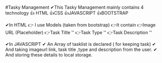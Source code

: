 #Tasky Management
✔This Tasky Management mainly contains 4 technology
👍 HTML
👍CSS
👍JAVASCRIPT
👍BOOTSTRAP

✔In HTML
👉 I use Models (taken from bootstrap)
    👉It contain
        👉Image URL (Placeholder)
        👉Task Title     ''
        👉Task Type      '' 
        👉Task Description ''

✔In JAVASCRIPT
    ✔ An Array of tasklist is declared ( for keeping task)
    ✔ And taking imageurl link, task title ,type and description from the user.
    ✔ And storing these details to local storage.
    
